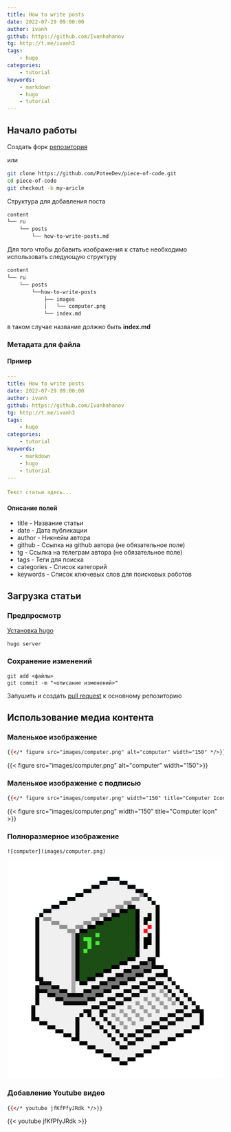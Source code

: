 ```yaml
---
title: How to write posts
date: 2022-07-29 09:00:00
author: ivanh
github: https://github.com/Ivanhahanov
tg: http://t.me/ivanh3
tags:
    - hugo
categories:
    - tutorial
keywords:
    - markdown
    - hugo
    - tutorial
---
```

## Начало работы
Создать форк [репозитория](https://github.com/PoteeDev/piece-of-code.git)

или
```bash
git clone https://github.com/PoteeDev/piece-of-code.git
cd piece-of-code 
git checkout -b my-aricle
```

Структура для добавления поста
```bash
content
└── ru
    └── posts
        └── how-to-write-posts.md
```

Для того чтобы добавить изображения к статье необходимо использовать следующую структуру
```bash
content
└── ru
    └── posts
        └──how-to-write-posts
            ├── images
            │   └── computer.png
            └── index.md
```
в таком случае название должно быть **index.md**

### Метадата для файла
#### Пример 
```yaml
---
title: How to write posts
date: 2022-07-29 09:00:00
author: ivanh
github: https://github.com/Ivanhahanov
tg: http://t.me/ivanh3
tags:
    - hugo
categories:
    - tutorial
keywords:
    - markdown
    - hugo
    - tutorial
---

Текст статьи здесь...
```
#### Описание полей
- title - Название статьи
- date - Дата публикации
- author - Никнейм автора
- github - Ссылка на github автора (не обязательное поле)
- tg - Ссылка на телеграм автора (не обязательное поле)
- tags - Теги для поиска
- categories - Список категорий
- keywords - Список ключевых слов для поисковых роботов

## Загрузка статьи
### Предпросмотр
[Установка hugo](https://gohugo.io/getting-started/installing/)
```
hugo server
```
### Сохранение изменений
```
git add <файлы>
git commit -m "<описание изменений>"
```

Запушить и создать [pull request](https://docs.github.com/en/pull-requests/collaborating-with-pull-requests/proposing-changes-to-your-work-with-pull-requests/creating-a-pull-request-from-a-fork) к основному репозиторию


## Использование медиа контента
### Маленькое изображение
```html
{{</* figure src="images/computer.png" alt="computer" width="150" */>}}
```
{{< figure src="images/computer.png" alt="computer" width="150">}}
### Маленькое изображение с подписью
```html
{{</* figure src="images/computer.png" width="150" title="Computer Icon" */>}}
```
{{< figure src="images/computer.png" width="150" title="Computer Icon" >}}

### Полноразмерное изображение
```html
![computer](images/computer.png)
```
![computer](images/computer.png)

### Добавление Youtube видео
```html
{{</* youtube jfKfPfyJRdk */>}}
```
{{< youtube jfKfPfyJRdk >}}